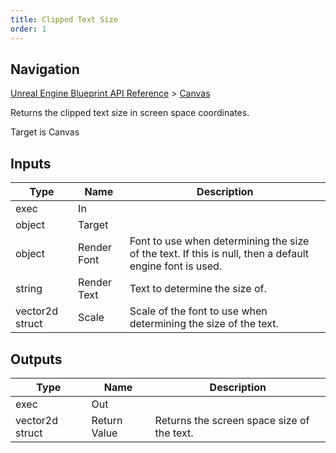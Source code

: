 ```yaml
---
title: Clipped Text Size
order: 1
---
```

## Navigation

[Unreal Engine Blueprint API Reference](https://dev.epicgames.com/documentation/en-us/unreal-engine/BlueprintAPI) > [Canvas](https://dev.epicgames.com/documentation/en-us/unreal-engine/BlueprintAPI/Canvas)

Returns the clipped text size in screen space coordinates.

Target is Canvas

## Inputs

| Type | Name | Description |
| --- | --- | --- |
| exec | In |  |
| object | Target |  |
| object | Render Font | Font to use when determining the size of the text. If this is null, then a default engine font is used. |
| string | Render Text | Text to determine the size of. |
| vector2d struct | Scale | Scale of the font to use when determining the size of the text. |

## Outputs

| Type | Name | Description |
| --- | --- | --- |
| exec | Out |  |
| vector2d struct | Return Value | Returns the screen space size of the text. |
